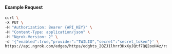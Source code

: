 <!-- Generated by nd gen api-examples. DO NOT EDIT. -->
#### Example Request
```bash
curl \
-X PUT \
-H "Authorization: Bearer {API_KEY}" \
-H "Content-Type: application/json" \
-H "Ngrok-Version: 2" \
-d '{"enabled":true,"provider":"TWILIO","secret":"secret_token"}' \
https://api.ngrok.com/edges/https/edghts_2QZJ1lhrr3HxXyJQtf7QQ2ooH4z/routes/edghtsrt_2QZJ1fb3HLlaSqaC6dkLBVedKMW/webhook_verification
